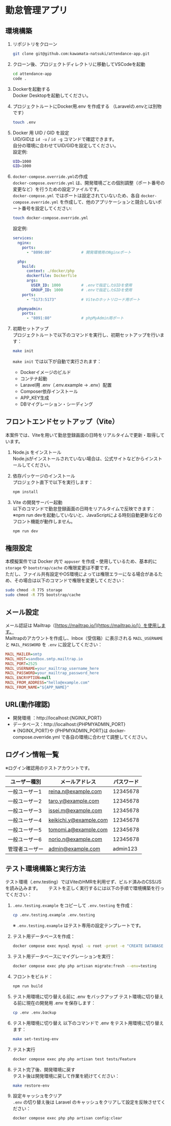 # 勤怠管理アプリ

## 環境構築

1. リポジトリをクローン

    ```bash
    git clone git@github.com:kawamata-natsuki/attendance-app.git
    ``` 

2. クローン後、プロジェクトディレクトリに移動してVSCodeを起動
    ```bash
    cd attendance-app
    code .
    ```

3. Dockerを起動する  
Docker Desktopを起動してください。  

4. プロジェクトルートにDocker用.env を作成する （Laravelの.envとは別物です） 
    ```bash
    touch .env
    ```

5. Docker 用 UID / GID を設定  
    UID/GIDは `id -u` / `id -g` コマンドで確認できます。  
    自分の環境に合わせてUID/GIDを設定してください。  
    設定例: 
    ```bash
    UID=1000
    GID=1000
    ```

6. `docker-compose.override.yml`の作成  
    `docker-compose.override.yml` は、開発環境ごとの個別調整（ポート番号の変更など）を行うための設定ファイルです。  
    `docker-compose.yml` ではポートは設定されていないため、各自 `docker-compose.override.yml` を作成して、他のアプリケーションと競合しないポート番号を設定してください:     
    ```bash
    touch docker-compose.override.yml
    ```
    設定例:  
    ```yaml
    services:
      nginx:
        ports:
          - "8090:80"             # 開発環境用のNginxポート
    
      php:
        build:
          context: ./docker/php
          dockerfile: Dockerfile
          args:
            USER_ID: 1000         # .envで指定したUIDを使用
            GROUP_ID: 1000        # .envで指定したGIDを使用
        ports:
          - "5173:5173"           # Viteのホットリロード用ポート

      phpmyadmin:
        ports:
          - "8091:80"             # phpMyAdmin用ポート
    ```

7. 初期セットアップ  
    プロジェクトルートで以下のコマンドを実行し、初期セットアップを行います：
    ```bash
    make init
    ```
    `make init` では以下が自動で実行されます：
    - Dockerイメージのビルド
    - コンテナ起動
    - Laravel用 .env（.env.example → .env）配置
    - Composer依存インストール
    - APP_KEY生成
    - DBマイグレーション・シーディング

## フロントエンドセットアップ（Vite）
本案件では、Viteを用いて勤怠登録画面の日時をリアルタイムで更新・取得しています。  

1. Node.js をインストール  
Node.jsがインストールされていない場合は、公式サイトなどからインストールしてください。

2. 依存パッケージのインストール  
プロジェクト直下で以下を実行します：
    ```bash
    npm install
    ```

3. Vite の開発サーバー起動  
以下のコマンドで勤怠登録画面の日時をリアルタイムで反映できます：  
※npm run devを起動していないと、JavaScriptによる時刻自動更新などのフロント機能が動作しません。  
    ```bash
    npm run dev
    ```

## 権限設定

本模擬案件では Docker 内で `appuser` を作成・使用しているため、基本的に `storage` や `bootstrap/cache` の権限変更は不要です。  
ただし、ファイル共有設定やOS環境によっては権限エラーになる場合があるため、その場合は以下のコマンドで権限を変更してください：
```bash
sudo chmod -R 775 storage
sudo chmod -R 775 bootstrap/cache
```
    
## メール設定
 
メール認証は Mailtrap（[https://mailtrap.io/](https://mailtrap.io/)）を使用します。  
Mailtrapのアカウントを作成し、Inbox（受信箱）に表示される `MAIL_USERNAME` と `MAIL_PASSWORD` を `.env` に設定してください：  
```ini
MAIL_MAILER=smtp
MAIL_HOST=sandbox.smtp.mailtrap.io
MAIL_PORT=2525
MAIL_USERNAME=your_mailtrap_username_here
MAIL_PASSWORD=your_mailtrap_password_here
MAIL_ENCRYPTION=null
MAIL_FROM_ADDRESS="hello@example.com"
MAIL_FROM_NAME="${APP_NAME}"
```

## URL(動作確認)
- 開発環境 ：http://localhost:{NGINX_PORT}
- データベース：http://localhost:{PHPMYADMIN_PORT}  
※ {NGINX_PORT}や {PHPMYADMIN_PORT}は docker-compose.override.yml で各自の環境に合わせて調整してください。

## ログイン情報一覧
※ログイン確認用のテストアカウントです。  

| ユーザー種別    | メールアドレス             | パスワード  |
|----------------|----------------------------|------------|
| 一般ユーザー1   | reina.n@example.com      | 12345678   |
| 一般ユーザー2   | taro.y@example.com       | 12345678   |
| 一般ユーザー3   | issei.m@example.com      | 12345678   |
| 一般ユーザー4   | keikichi.y@example.com   | 12345678   |
| 一般ユーザー5   | tomomi.a@example.com     | 12345678   |
| 一般ユーザー6   | norio.n@example.com      | 12345678   |
| 管理者ユーザー  | admin@example.com        | admin123   |

## テスト環境構築と実行方法
テスト環境（.env.testing）ではViteのHMRを利用せず、ビルド済みのCSS/JSを読み込みます。　　
テストを正しく実行するには以下の手順で環境構築を行ってください：

1. `.env.testing.example` をコピーして `.env.testing` を作成：
    ```bash
    cp .env.testing.example .env.testing
    ```
    ※ `.env.testing.example` はテスト専用の設定テンプレートです。


2. テスト用データベースを作成：
    ```bash
    docker compose exec mysql mysql -u root -proot -e "CREATE DATABASE demo_test;"
    ```


3. テスト用データベースにマイグレーションを実行：
    ```bash
    docker compose exec php php artisan migrate:fresh --env=testing
    ```


4. フロントをビルド：
    ```bash
    npm run build
    ```

5. テスト用環境に切り替える前に .env をバックアップ
    テスト環境に切り替える前に現在の開発用 .env を保存します：
    ```bash
    cp .env .env.backup
    ```

6.  テスト用環境に切り替え
以下のコマンドで .env をテスト用環境に切り替えます：
    ```bash
    make set-testing-env
    ```

7. テスト実行
    ```bash
    docker compose exec php php artisan test tests/Feature
    ```

8. テスト完了後、開発環境に戻す  
テスト後は開発環境に戻して作業を続けてください：
    ```bash
    make restore-env
    ```

9. 設定キャッシュをクリア  
`.env` の切り替え後は Laravel のキャッシュをクリアして設定を反映させてください：
    ```bash
    docker compose exec php php artisan config:clear
    ```
